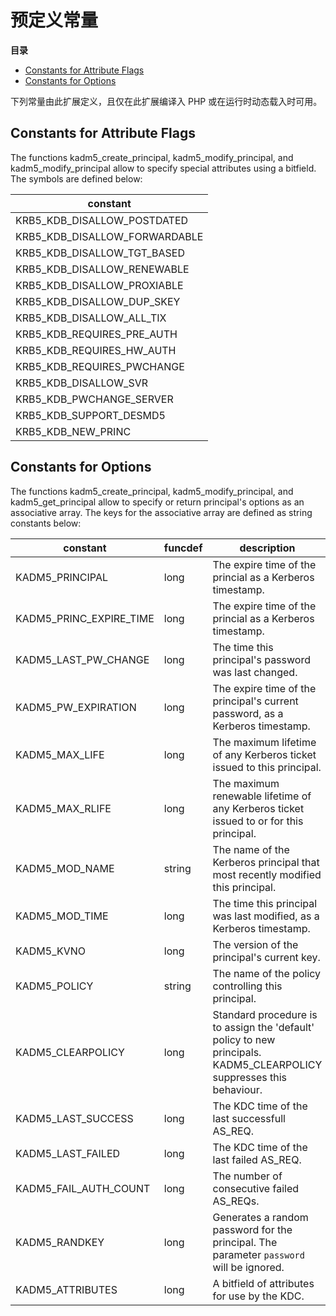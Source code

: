 预定义常量
==========

**目录**

-   [Constants for Attribute
    Flags](/kadm5/constants.html#Constants%20for%20Attribute%20Flags)
-   [Constants for
    Options](/kadm5/constants.html#Constants%20for%20Options)

下列常量由此扩展定义，且仅在此扩展编译入 PHP 或在运行时动态载入时可用。

Constants for Attribute Flags
-----------------------------

The functions <span class="function">kadm5\_create\_principal</span>,
<span class="function">kadm5\_modify\_principal</span>, and <span
class="function">kadm5\_modify\_principal</span> allow to specify
special attributes using a bitfield. The symbols are defined below:

| constant                         |
|----------------------------------|
| KRB5\_KDB\_DISALLOW\_POSTDATED   |
| KRB5\_KDB\_DISALLOW\_FORWARDABLE |
| KRB5\_KDB\_DISALLOW\_TGT\_BASED  |
| KRB5\_KDB\_DISALLOW\_RENEWABLE   |
| KRB5\_KDB\_DISALLOW\_PROXIABLE   |
| KRB5\_KDB\_DISALLOW\_DUP\_SKEY   |
| KRB5\_KDB\_DISALLOW\_ALL\_TIX    |
| KRB5\_KDB\_REQUIRES\_PRE\_AUTH   |
| KRB5\_KDB\_REQUIRES\_HW\_AUTH    |
| KRB5\_KDB\_REQUIRES\_PWCHANGE    |
| KRB5\_KDB\_DISALLOW\_SVR         |
| KRB5\_KDB\_PWCHANGE\_SERVER      |
| KRB5\_KDB\_SUPPORT\_DESMD5       |
| KRB5\_KDB\_NEW\_PRINC            |

Constants for Options
---------------------

The functions <span class="function">kadm5\_create\_principal</span>,
<span class="function">kadm5\_modify\_principal</span>, and <span
class="function">kadm5\_get\_principal</span> allow to specify or return
principal's options as an associative array. The keys for the
associative array are defined as string constants below:

| constant                   | funcdef | description                                                                                                           |
|----------------------------|---------|-----------------------------------------------------------------------------------------------------------------------|
| KADM5\_PRINCIPAL           | long    | The expire time of the princial as a Kerberos timestamp.                                                              |
| KADM5\_PRINC\_EXPIRE\_TIME | long    | The expire time of the princial as a Kerberos timestamp.                                                              |
| KADM5\_LAST\_PW\_CHANGE    | long    | The time this principal's password was last changed.                                                                  |
| KADM5\_PW\_EXPIRATION      | long    | The expire time of the principal's current password, as a Kerberos timestamp.                                         |
| KADM5\_MAX\_LIFE           | long    | The maximum lifetime of any Kerberos ticket issued to this principal.                                                 |
| KADM5\_MAX\_RLIFE          | long    | The maximum renewable lifetime of any Kerberos ticket issued to or for this principal.                                |
| KADM5\_MOD\_NAME           | string  | The name of the Kerberos principal that most recently modified this principal.                                        |
| KADM5\_MOD\_TIME           | long    | The time this principal was last modified, as a Kerberos timestamp.                                                   |
| KADM5\_KVNO                | long    | The version of the principal's current key.                                                                           |
| KADM5\_POLICY              | string  | The name of the policy controlling this principal.                                                                    |
| KADM5\_CLEARPOLICY         | long    | Standard procedure is to assign the 'default' policy to new principals. KADM5\_CLEARPOLICY suppresses this behaviour. |
| KADM5\_LAST\_SUCCESS       | long    | The KDC time of the last successfull AS\_REQ.                                                                         |
| KADM5\_LAST\_FAILED        | long    | The KDC time of the last failed AS\_REQ.                                                                              |
| KADM5\_FAIL\_AUTH\_COUNT   | long    | The number of consecutive failed AS\_REQs.                                                                            |
| KADM5\_RANDKEY             | long    | Generates a random password for the principal. The parameter `password` will be ignored.                              |
| KADM5\_ATTRIBUTES          | long    | A bitfield of attributes for use by the KDC.                                                                          |
